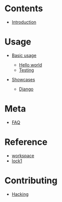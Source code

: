 # Contents

- [Introduction](./introduction.md)

# Usage

- [Basic usage]()
  - [Hello world](./usage/hello-world.md)
  - [Testing](./usage/testing.md)

- [Showcases]()
  - [Django](./showcases/django.md)

# Meta

- [FAQ](./FAQ.md)

# Reference

- [workspace](./lib/workspace.nix)
- [lock1](./lib/lock1.nix)

# Contributing

- [Hacking](./HACKING.md)

